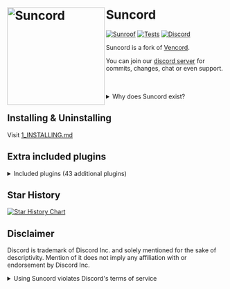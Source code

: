 # Suncord [<img src="./src/assets/icon.png" width="225" align="left" alt="Suncord">](https://github.com/verticalsync/Suncord)

[![Sunroof](https://img.shields.io/badge/Sunroof-orange?style=flat)](https://github.com/verticalsync/Sunroof)
[![Tests](https://github.com/verticalsync/Suncord/actions/workflows/test.yml/badge.svg?branch=main)](https://github.com/verticalsync/Suncord/actions/workflows/test.yml)
[![Discord](https://img.shields.io/discord/1207691698386501634.svg?color=768AD4&label=Discord&logo=discord&logoColor=white)](https://discord.gg/VasF3Ma4Ab)

Suncord is a fork of [Vencord](https://github.com/Vendicated/Vencord).

You can join our [discord server](https://discord.gg/VasF3Ma4Ab) for commits, changes, chat or even support.<br><br></br>

<details>
<summary>Why does Suncord exist?</summary>

Suncord started out as a little fork just for me and my friends so it's easier to share plugins among the friend group and added our own badges alongside Vencord's just cause why not? But Suncord started to get talked about in servers such as E-Z image host & bio service, because one of the people in our friends group is a moderator there and had shown that he was on Suncord, so it caught the eyes of some of the people there and they were also interested in moving from Vencord to Suncord or just installing Suncord, it wasn't originally made for everyone, but since people have started using it, I've started maintaining it a bit better and pushing most new changes of Vencord to Suncord, and actively adding new plugins as I find them or get them suggested to me.

</details>

## Installing & Uninstalling

Visit [1_INSTALLING.md](/docs/1_INSTALLING.md)

## Extra included plugins

<details>
<summary>Included plugins (43 additional plugins)</summary>

-   Plugins by [D3SOX](https://github.com/D3SOX/vencord-userplugins)
-   -   AudioPlaybackSpeed
-   -   BetterActivities
-   -   BlockKrisp
-   -   FollowUser
-   -   IgnoreTerms
-   -   NotifyUserChanges
-   -   ScreenShareStreamerMode
-   -   ServerProfilesToolbox
-   -   SilentTyping (enhanced)
-   -   VoiceChatUtilities

-   Plugins by [Kyuuhachi](https://github.com/Kyuuhachi/VencordPlugins)
-   -   Anammox
-   -   MessageLinkTooltip
-   -   ModalFade

-   Plugins by [Tolgchu](https://github.com/Tolga1452/Vencord)
-   -   GodMode
-   -   RepeatMessage
-   -   RunInConsole
-   -   TalkInReverse

-   Plugins by [happyendermangit](https://github.com/happyendermangit/) & [SerStars](https://github.com/SerStars/)
-   -   QuestsCompleter (added from vishnyanetchereshnya's [pull request](https://github.com/Vendicated/Vencord/pull/2393))
    -   CustomAppIcons
    -   CustomEffects

-   PurgeMessages (by [bhop](https://github.com/prettylittlelies))
-   PlatformSpoofer (by [drag](https://github.com/dragdotpng))
-   Timezones (by [mantikafasi](https://github.com/mantikafasi) & [ArjixWasTaken](https://github.com/ArjixWasTaken))
-   DoubleCounterVerifyBypass (by [verticalsync](https://github.com/verticalsync/double-counter-verify-bypass))
-   CustomScreenShare (by [KawaiianPizza](https://github.com/KawaiianPizza)) (added from KawiianPizza's [pull request](https://github.com/Vendicated/Vencord/pull/2385))
-   iRememberYou (by [zoodogood](https://github.com/zoodogood/vencord-plugins))
-   EmojiDownloader (by [woosh](https://github.com/w8y) modified version of ServerDownload by [cheesesamwich](https://github.com/cheesesamwich/ServerDownload))
-   GlobalBadges (by [HypedDomi](https://github.com/domi-btnr/Vencord-Plugins)) (using own forked api from [here](https://github.com/verticalsync/ClientModBadges-API/))
-   MessageLoggerEnhanced (by [Syncxv](https://github.com/Syncxv/vc-message-logger-enhanced))/
-   CommandPalette (by [Ethan](https://github.com/ethan-davies)) (added from Ethan's [pull request](https://github.com/Vendicated/Vencord/pull/2145) to vencord)
-   AllCallTimers (by [Max-Herbold](https://github.com/Max-Herbold)) (added from Max's [pull request](https://github.com/Vendicated/Vencord/pull/2132) to vencord)
-   SoundBoardLogger (by [ImpishMoxxie](https://github.com/ImpishMoxxie/SoundBoardLogger))
-   HideMessage (by [Hanzy](https://github.com/hanzydev/)) (added from Hanzy's [pull request](https://github.com/Vendicated/Vencord/pull/2207))
-   CopyEmojiAsFormattedString (by [happyendermangit](https://github.com/happyendermangit/) and [vishnyanetchereshnya](https://github.com/vishnyanetchereshnya)) (added from vishnyanetchereshnya's [pull request](https://github.com/Vendicated/Vencord/pull/2266))
-   HolyNotes (by [Wolfie](https://github.com/WolfPlugs/VencordPlugins))
-   CopyUserMention (by [Cortex](https://github.com/verysillycat))
-   ModViewBypass (by [Sqaaakoi](https://github.com/Sqaaakoi)) (added from Sqaaakoi's [pull request](https://github.com/Vendicated/Vencord/pull/2220))
-   HideChatButtons (by [programminglaboratorys](https://github.com/programminglaboratorys/Vencord/blob/fun/src/plugins/hideChatButtons))
-   AmITyping (by [MrDiamondDog](https://github.com/MrDiamondDog)) (added from MrDiamondDog's [pull request](https://github.com/Vendicated/Vencord/pull/2360))
-   UserPFP (by [Nexpid](https://github.com/Nexpid)) (added from Nexpid's [pull request](https://github.com/Vendicated/Vencord/pull/1956))
-   ShowBadgeInChat (by [KrstlSkll69](https://github.com/KrstlSkll69) (added from KrstlSkll69's [pull request](https://github.com/Vendicated/Vencord/pull/2347)))
-   DiscordColorways (by [DaBluLite](https://github.com/DaBluLite/DiscordColorways))
-   MediaDownloader (by [TheColorman](https://github.com/TheColorman)) (added from TheColorman's [pull request](https://github.com/Vendicated/Vencord/pull/2480))
-   BetterBanReasons (by [Inbestigator](https://github.com/Inbestigator)) (added from Inbestigator's [pull request](https://github.com/Vendicated/Vencord/pull/2570))
-   MessageColors (by [henmalib](https://github.com/henmalib)) (added from henmalib's [pull request](https://github.com/Vendicated/Vencord/pull/2521))

</details>

## Star History

<a href="https://star-history.com/#verticalsync/Suncord&Timeline">
 <picture>
   <source media="(prefers-color-scheme: dark)" srcset="https://api.star-history.com/svg?repos=verticalsync/Suncord&type=Timeline&theme=dark" />
   <source media="(prefers-color-scheme: light)" srcset="https://api.star-history.com/svg?repos=verticalsync/Suncord&type=Timeline" />
   <img alt="Star History Chart" src="https://api.star-history.com/svg?repos=verticalsync/Suncord&type=Timeline" />
 </picture>
</a>

## Disclaimer

Discord is trademark of Discord Inc. and solely mentioned for the sake of descriptivity.
Mention of it does not imply any affiliation with or endorsement by Discord Inc.

<details>
<summary>Using Suncord violates Discord's terms of service</summary>

Client modifications are against Discord’s Terms of Service.

However, Discord is pretty indifferent about them and there are no known cases of users getting banned for using client mods! So you should generally be fine as long as you don’t use any plugins that implement abusive behaviour. But no worries, all inbuilt plugins are safe to use!

Regardless, if your account is very important to you and it getting disabled would be a disaster for you, you should probably not use any client mods (not exclusive to Suncord), just to be safe

Additionally, make sure not to post screenshots with Suncord in a server where you might get banned for it

</details>
